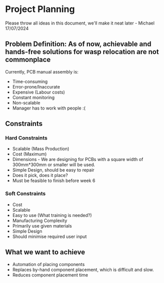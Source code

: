 # Project Planning

Please throw all ideas in this document, we'll make it neat later - Michael 17/07/2024

## Problem Definition: As of now, achievable and hands-free solutions for wasp relocation are not commonplace

Currently, PCB manual assembly is:

- Time-consuming
- Error-prone/Inaccurate
- Expensive (Labour costs)
- Constant monitoring
- Non-scalable
- Manager has to work with people :(

## Constraints

### Hard Constraints

- Scalable (Mass Production)
- Cost (Maximum)
- Dimensions - We are designing for PCBs with a square width of 300mm*300mm or smaller will be used.
- Simple Design, should be easy to repair
- Does it pick, does it place?
- Must be feasible to finish before week 6
  
### Soft Constraints

- Cost
- Scalable
- Easy to use (What training is needed?)
- Manufacturing Complexity
- Primarily use given materials
- Simple Design
- Should minimise required user input

## What we want to achieve

- Automation of placing components
- Replaces by-hand component placement, which is difficult and slow.
- Reduces component placement time

